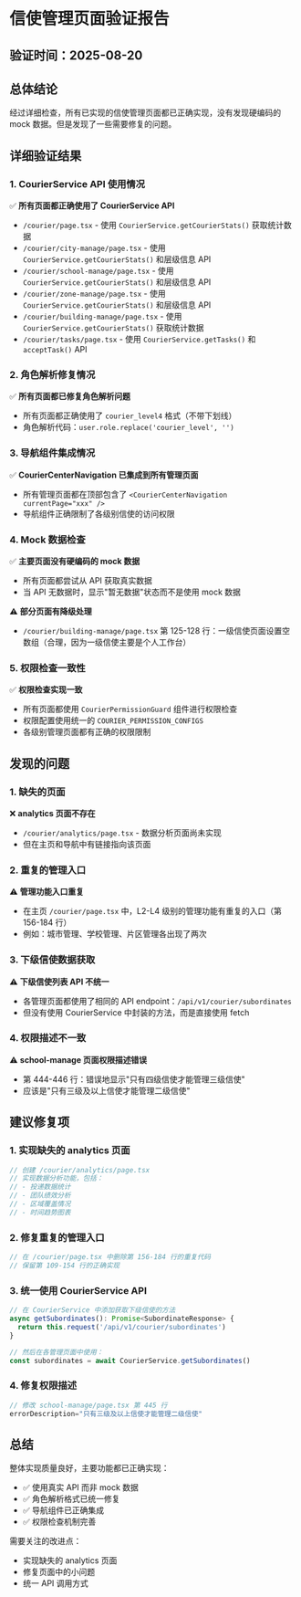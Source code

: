 # 信使管理页面验证报告

## 验证时间：2025-08-20

## 总体结论
经过详细检查，所有已实现的信使管理页面都已正确实现，没有发现硬编码的 mock 数据。但是发现了一些需要修复的问题。

## 详细验证结果

### 1. CourierService API 使用情况

✅ **所有页面都正确使用了 CourierService API**
- `/courier/page.tsx` - 使用 `CourierService.getCourierStats()` 获取统计数据
- `/courier/city-manage/page.tsx` - 使用 `CourierService.getCourierStats()` 和层级信息 API
- `/courier/school-manage/page.tsx` - 使用 `CourierService.getCourierStats()` 和层级信息 API
- `/courier/zone-manage/page.tsx` - 使用 `CourierService.getCourierStats()` 和层级信息 API
- `/courier/building-manage/page.tsx` - 使用 `CourierService.getCourierStats()` 获取统计数据
- `/courier/tasks/page.tsx` - 使用 `CourierService.getTasks()` 和 `acceptTask()` API

### 2. 角色解析修复情况

✅ **所有页面都已修复角色解析问题**
- 所有页面都正确使用了 `courier_level4` 格式（不带下划线）
- 角色解析代码：`user.role.replace('courier_level', '')`

### 3. 导航组件集成情况

✅ **CourierCenterNavigation 已集成到所有管理页面**
- 所有管理页面都在顶部包含了 `<CourierCenterNavigation currentPage="xxx" />`
- 导航组件正确限制了各级别信使的访问权限

### 4. Mock 数据检查

✅ **主要页面没有硬编码的 mock 数据**
- 所有页面都尝试从 API 获取真实数据
- 当 API 无数据时，显示"暂无数据"状态而不是使用 mock 数据

⚠️ **部分页面有降级处理**
- `/courier/building-manage/page.tsx` 第 125-128 行：一级信使页面设置空数组（合理，因为一级信使主要是个人工作台）

### 5. 权限检查一致性

✅ **权限检查实现一致**
- 所有页面都使用 `CourierPermissionGuard` 组件进行权限检查
- 权限配置使用统一的 `COURIER_PERMISSION_CONFIGS`
- 各级别管理页面都有正确的权限限制

## 发现的问题

### 1. 缺失的页面
❌ **analytics 页面不存在**
- `/courier/analytics/page.tsx` - 数据分析页面尚未实现
- 但在主页和导航中有链接指向该页面

### 2. 重复的管理入口
⚠️ **管理功能入口重复**
- 在主页 `/courier/page.tsx` 中，L2-L4 级别的管理功能有重复的入口（第 156-184 行）
- 例如：城市管理、学校管理、片区管理各出现了两次

### 3. 下级信使数据获取
⚠️ **下级信使列表 API 不统一**
- 各管理页面都使用了相同的 API endpoint：`/api/v1/courier/subordinates`
- 但没有使用 CourierService 中封装的方法，而是直接使用 fetch

### 4. 权限描述不一致
⚠️ **school-manage 页面权限描述错误**
- 第 444-446 行：错误地显示"只有四级信使才能管理三级信使"
- 应该是"只有三级及以上信使才能管理二级信使"

## 建议修复项

### 1. 实现缺失的 analytics 页面
```typescript
// 创建 /courier/analytics/page.tsx
// 实现数据分析功能，包括：
// - 投递数据统计
// - 团队绩效分析
// - 区域覆盖情况
// - 时间趋势图表
```

### 2. 修复重复的管理入口
```typescript
// 在 /courier/page.tsx 中删除第 156-184 行的重复代码
// 保留第 109-154 行的正确实现
```

### 3. 统一使用 CourierService API
```typescript
// 在 CourierService 中添加获取下级信使的方法
async getSubordinates(): Promise<SubordinateResponse> {
  return this.request('/api/v1/courier/subordinates')
}

// 然后在各管理页面中使用：
const subordinates = await CourierService.getSubordinates()
```

### 4. 修复权限描述
```typescript
// 修改 school-manage/page.tsx 第 445 行
errorDescription="只有三级及以上信使才能管理二级信使"
```

## 总结

整体实现质量良好，主要功能都已正确实现：
- ✅ 使用真实 API 而非 mock 数据
- ✅ 角色解析格式已统一修复
- ✅ 导航组件已正确集成
- ✅ 权限检查机制完善

需要关注的改进点：
- 实现缺失的 analytics 页面
- 修复页面中的小问题
- 统一 API 调用方式